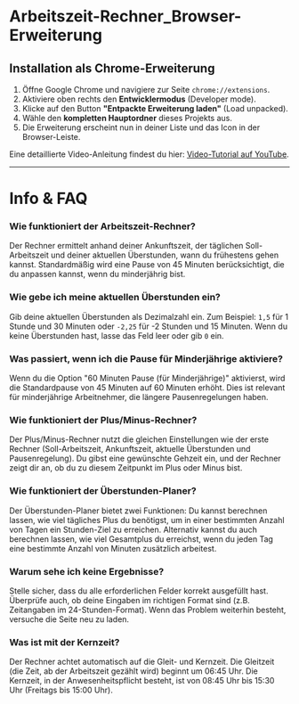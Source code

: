 # Arbeitszeit-Rechner_Browser-Erweiterung

## Installation als Chrome-Erweiterung

1.  Öffne Google Chrome und navigiere zur Seite `chrome://extensions`.
2.  Aktiviere oben rechts den **Entwicklermodus** (Developer mode).
3.  Klicke auf den Button **"Entpackte Erweiterung laden"** (Load unpacked).
4.  Wähle den **kompletten Hauptordner** dieses Projekts aus.
5.  Die Erweiterung erscheint nun in deiner Liste und das Icon in der Browser-Leiste.

Eine detaillierte Video-Anleitung findest du hier: [Video-Tutorial auf YouTube](https://www.youtube.com/watch?v=yNZqK4d9E_c&t=340s).

---

# Info & FAQ

### Wie funktioniert der Arbeitszeit-Rechner?
Der Rechner ermittelt anhand deiner Ankunftszeit, der täglichen Soll-Arbeitszeit und deiner aktuellen Überstunden, wann du frühestens gehen kannst. Standardmäßig wird eine Pause von 45 Minuten berücksichtigt, die du anpassen kannst, wenn du minderjährig bist.

### Wie gebe ich meine aktuellen Überstunden ein?
Gib deine aktuellen Überstunden als Dezimalzahl ein. Zum Beispiel: `1,5` für 1 Stunde und 30 Minuten oder `-2,25` für -2 Stunden und 15 Minuten. Wenn du keine Überstunden hast, lasse das Feld leer oder gib `0` ein.

### Was passiert, wenn ich die Pause für Minderjährige aktiviere?
Wenn du die Option "60 Minuten Pause (für Minderjährige)" aktivierst, wird die Standardpause von 45 Minuten auf 60 Minuten erhöht. Dies ist relevant für minderjährige Arbeitnehmer, die längere Pausenregelungen haben.

### Wie funktioniert der Plus/Minus-Rechner?
Der Plus/Minus-Rechner nutzt die gleichen Einstellungen wie der erste Rechner (Soll-Arbeitszeit, Ankunftszeit, aktuelle Überstunden und Pausenregelung). Du gibst eine gewünschte Gehzeit ein, und der Rechner zeigt dir an, ob du zu diesem Zeitpunkt im Plus oder Minus bist.

### Wie funktioniert der Überstunden-Planer?
Der Überstunden-Planer bietet zwei Funktionen: Du kannst berechnen lassen, wie viel tägliches Plus du benötigst, um in einer bestimmten Anzahl von Tagen ein Stunden-Ziel zu erreichen. Alternativ kannst du auch berechnen lassen, wie viel Gesamtplus du erreichst, wenn du jeden Tag eine bestimmte Anzahl von Minuten zusätzlich arbeitest.

### Warum sehe ich keine Ergebnisse?
Stelle sicher, dass du alle erforderlichen Felder korrekt ausgefüllt hast. Überprüfe auch, ob deine Eingaben im richtigen Format sind (z.B. Zeitangaben im 24-Stunden-Format). Wenn das Problem weiterhin besteht, versuche die Seite neu zu laden.

### Was ist mit der Kernzeit?
Der Rechner achtet automatisch auf die Gleit- und Kernzeit. Die Gleitzeit (die Zeit, ab der Arbeitszeit gezählt wird) beginnt um 06:45 Uhr. Die Kernzeit, in der Anwesenheitspflicht besteht, ist von 08:45 Uhr bis 15:30 Uhr (Freitags bis 15:00 Uhr).